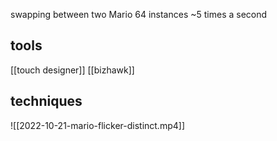 swapping between two Mario 64 instances ~5 times a second

## tools
[[touch designer]]
[[bizhawk]]

## techniques


![[2022-10-21-mario-flicker-distinct.mp4]]

